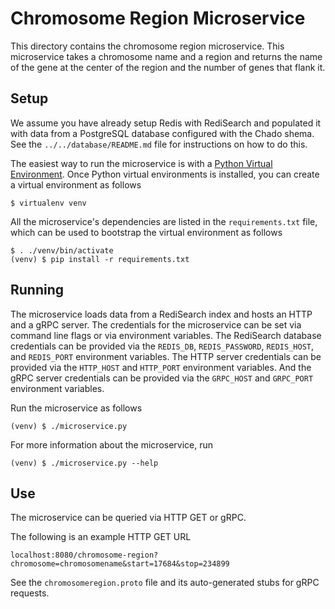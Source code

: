 # Chromosome Region Microservice

This directory contains the chromosome region microservice.
This microservice takes a chromosome name and a region and returns the name of the gene at the center of the region and the number of genes that flank it.

## Setup

We assume you have already setup Redis with RediSearch and populated it with data from a PostgreSQL database configured with the Chado shema.
See the `../../database/README.md` file for instructions on how to do this.

The easiest way to run the microservice is with a [Python Virtual Environment](http://docs.python-guide.org/en/latest/dev/virtualenvs/).
Once Python virtual environments is installed, you can create a virtual environment as follows

    $ virtualenv venv

All the microservice's dependencies are listed in the `requirements.txt` file, which can be used to bootstrap the virtual environment as follows

    $ . ./venv/bin/activate
    (venv) $ pip install -r requirements.txt

## Running

The microservice loads data from a RediSearch index and hosts an HTTP and a gRPC server.
The credentials for the microservice can be set via command line flags or via environment variables.
The RediSearch database credentials can be provided via the `REDIS_DB`, `REDIS_PASSWORD`, `REDIS_HOST`, and `REDIS_PORT` environment variables.
The HTTP server credentials can be provided via the `HTTP_HOST` and `HTTP_PORT` environment variables.
And the gRPC server credentials can be provided via the `GRPC_HOST` and `GRPC_PORT` environment variables.

Run the microservice as follows

    (venv) $ ./microservice.py

For more information about the microservice, run

    (venv) $ ./microservice.py --help

## Use

The microservice can be queried via HTTP GET or gRPC.

The following is an example HTTP GET URL

    localhost:8080/chromosome-region?chromosome=chromosomename&start=17684&stop=234899

See the `chromosomeregion.proto` file and its auto-generated stubs for gRPC requests.

